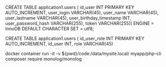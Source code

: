 CREATE TABLE application1.users (
id_user INT PRIMARY KEY AUTO_INCREMENT,
user_login VARCHAR(45),
user_name VARCHAR(45),
user_lastname VARCHAR(45),
user_birthday_timestamp INT,
user_password_hash VARCHAR(255),
token VARCHAR(255))
ENGINE = InnoDB
DEFAULT CHARACTER SET = utf8;

CREATE TABLE application1.users (
id_user_role INT PRIMARY KEY AUTO_INCREMENT,
id_user INT,
role VARCHAR(45)

docker container run -it -v ${pwd}/code:/data/mysite.local/ myapp/php-cli composer require monolog/monolog
